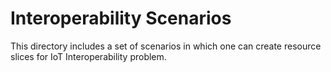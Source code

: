 # Interoperability Scenarios

This directory includes a set of scenarios in which one can 
create resource slices for IoT Interoperability problem.
